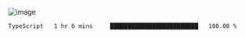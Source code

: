 ![image](https://github-profile-trophy.vercel.app/?username=CMOISDEAD&theme=kimbie_dark&row=1&no-frame=true&margin-w=15&margin-h=15)
<!--START_SECTION:waka-->

```txt
TypeScript   1 hr 6 mins     █████████████████████████   100.00 %
```

<!--END_SECTION:waka--> 
